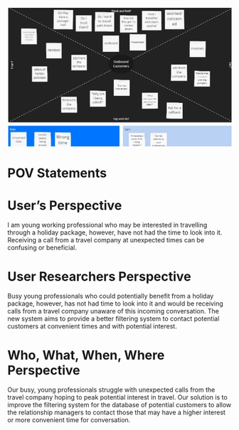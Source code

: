 ![outbound empathy map](/images/empathy-maps/outbound.jpg)

# POV Statements

# User’s Perspective

I am young working professional who may be interested in travelling through a
holiday package, however, have not had the time to look into it. Receiving a
call from a travel company at unexpected times can be confusing or beneficial.

# User Researchers Perspective

Busy young professionals who could potentially benefit from a holiday package,
however, has not had time to look into it and would be receiving calls from a
travel company unaware of this incoming conversation. The new system aims to
provide a better filtering system to contact potential customers at convenient
times and with potential interest.

# Who, What, When, Where Perspective

Our busy, young professionals struggle with unexpected calls from the travel
company hoping to peak potential interest in travel. Our solution is to improve
the filtering system for the database of potential customers to allow the
relationship managers to contact those that may have a higher interest or more
convenient time for conversation.
